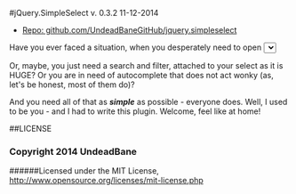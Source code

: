#jQuery.SimpleSelect
v. 0.3.2 11-12-2014
 - [Repo: github.com/UndeadBaneGitHub/jquery.simpleselect](https://github.com/UndeadBaneGitHub/jquery.simpleselect)

Have you ever faced a situation, when you desperately need to open <select> programmaticaly, but you can't?
Or next, you need to style the list items in some specific way, but all the plugins you've tried so far (and you've tested a LOT by now) just do not allow that because, well, hardcoding styles rules?

Or, maybe, you just need a search and filter, attached to your select as it is HUGE?
Or you are in need of autocomplete that does not act wonky (as, let's be honest, most of them do)?

And you need all of that as ***simple*** as possible - everyone does. Well, I used to be you - and I had to write this plugin.
Welcome, feel like at home!


##LICENSE

### Copyright 2014 UndeadBane

######Licensed under the MIT License, http://www.opensource.org/licenses/mit-license.php

